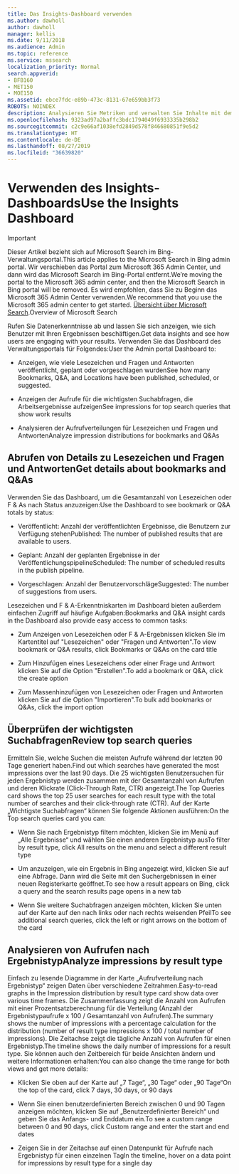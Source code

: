 ```yaml
---
title: Das Insights-Dashboard verwenden
ms.author: dawholl
author: dawholl
manager: kellis
ms.date: 9/11/2018
ms.audience: Admin
ms.topic: reference
ms.service: mssearch
localization_priority: Normal
search.appverid:
- BFB160
- MET150
- MOE150
ms.assetid: ebce7fdc-e89b-473c-8131-67e659bb3f73
ROBOTS: NOINDEX
description: Analysieren Sie Metriken und verwalten Sie Inhalte mit dem benutzerfreundlichen Dashboard im Verwaltungsportal von Microsoft Search.
ms.openlocfilehash: 9323ad97a2baffc3bdc1794049f6933335b298b2
ms.sourcegitcommit: c2c9e66af1038efd2849d578f846680851f9e5d2
ms.translationtype: HT
ms.contentlocale: de-DE
ms.lasthandoff: 08/27/2019
ms.locfileid: "36639820"
---
```

# <a name="use-the-insights-dashboard"></a><span data-ttu-id="3457c-103">Verwenden des Insights-Dashboards</span><span class="sxs-lookup"><span data-stu-id="3457c-103">Use the Insights Dashboard</span></span>

> [!IMPORTANT]
> <span data-ttu-id="3457c-104">Dieser Artikel bezieht sich auf Microsoft Search im Bing-Verwaltungsportal.</span><span class="sxs-lookup"><span data-stu-id="3457c-104">This article applies to the Microsoft Search in Bing admin portal.</span></span> <span data-ttu-id="3457c-105">Wir verschieben das Portal zum Microsoft 365 Admin Center, und dann wird das Microsoft Search im Bing-Portal entfernt.</span><span class="sxs-lookup"><span data-stu-id="3457c-105">We’re moving the portal to the Microsoft 365 admin center, and then the Microsoft Search in Bing portal will be removed.</span></span> <span data-ttu-id="3457c-106">Es wird empfohlen, dass Sie zu Beginn das Microsoft 365 Admin Center verwenden.</span><span class="sxs-lookup"><span data-stu-id="3457c-106">We recommend that you use the Microsoft 365 admin center to get started.</span></span> <span data-ttu-id="3457c-107">[Übersicht über Microsoft Search](overview-microsoft-search.md).</span><span class="sxs-lookup"><span data-stu-id="3457c-107">Overview of Microsoft Search</span></span>
    
<span data-ttu-id="3457c-108">Rufen Sie Datenerkenntnisse ab und lassen Sie sich anzeigen, wie sich Benutzer mit Ihren Ergebnissen beschäftigen.</span><span class="sxs-lookup"><span data-stu-id="3457c-108">Get data insights and see how users are engaging with your results.</span></span> <span data-ttu-id="3457c-109">Verwenden Sie das Dashboard des Verwaltungsportals für Folgendes:</span><span class="sxs-lookup"><span data-stu-id="3457c-109">User the Admin portal Dashboard to:</span></span>
  
- <span data-ttu-id="3457c-110">Anzeigen, wie viele Lesezeichen und Fragen und Antworten veröffentlicht, geplant oder vorgeschlagen wurden</span><span class="sxs-lookup"><span data-stu-id="3457c-110">See how many Bookmarks, Q&A, and Locations have been published, scheduled, or suggested.</span></span>
    
- <span data-ttu-id="3457c-111">Anzeigen der Aufrufe für die wichtigsten Suchabfragen, die Arbeitsergebnisse aufzeigen</span><span class="sxs-lookup"><span data-stu-id="3457c-111">See impressions for top search queries that show work results</span></span>
    
- <span data-ttu-id="3457c-112">Analysieren der Aufrufverteilungen für Lesezeichen und Fragen und Antworten</span><span class="sxs-lookup"><span data-stu-id="3457c-112">Analyze impression distributions for bookmarks and Q&As</span></span>
    
## <a name="get-details-about-bookmarks-and-qas"></a><span data-ttu-id="3457c-113">Abrufen von Details zu Lesezeichen und Fragen und Antworten</span><span class="sxs-lookup"><span data-stu-id="3457c-113">Get details about bookmarks and Q&As</span></span>

<span data-ttu-id="3457c-114">Verwenden Sie das Dashboard, um die Gesamtanzahl von Lesezeichen oder F & As nach Status anzuzeigen:</span><span class="sxs-lookup"><span data-stu-id="3457c-114">Use the Dashboard to see bookmark or Q&A totals by status:</span></span>
  
- <span data-ttu-id="3457c-115">Veröffentlicht: Anzahl der veröffentlichten Ergebnisse, die Benutzern zur Verfügung stehen</span><span class="sxs-lookup"><span data-stu-id="3457c-115">Published: The number of published results that are available to users.</span></span>
    
- <span data-ttu-id="3457c-116">Geplant: Anzahl der geplanten Ergebnisse in der Veröffentlichungspipeline</span><span class="sxs-lookup"><span data-stu-id="3457c-116">Scheduled: The number of scheduled results in the publish pipeline.</span></span>
    
- <span data-ttu-id="3457c-117">Vorgeschlagen: Anzahl der Benutzervorschläge</span><span class="sxs-lookup"><span data-stu-id="3457c-117">Suggested: The number of suggestions from users.</span></span>
    
<span data-ttu-id="3457c-118">Lesezeichen und F & A-Erkenntniskarten im Dashboard bieten außerdem einfachen Zugriff auf häufige Aufgaben:</span><span class="sxs-lookup"><span data-stu-id="3457c-118">Bookmarks and Q&A insight cards in the Dashboard also provide easy access to common tasks:</span></span>
  
- <span data-ttu-id="3457c-119">Zum Anzeigen von Lesezeichen oder F & A-Ergebnissen klicken Sie im Kartentitel auf "Lesezeichen" oder "Fragen und Antworten".</span><span class="sxs-lookup"><span data-stu-id="3457c-119">To view bookmark or Q&A results, click Bookmarks or Q&As on the card title</span></span>
    
- <span data-ttu-id="3457c-120">Zum Hinzufügen eines Lesezeichens oder einer Frage und Antwort klicken Sie auf die Option "Erstellen".</span><span class="sxs-lookup"><span data-stu-id="3457c-120">To add a bookmark or Q&A, click the create option</span></span>
    
- <span data-ttu-id="3457c-121">Zum Massenhinzufügen von Lesezeichen oder Fragen und Antworten klicken Sie auf die Option "Importieren".</span><span class="sxs-lookup"><span data-stu-id="3457c-121">To bulk add bookmarks or Q&As, click the import option</span></span>
    
## <a name="review-top-search-queries"></a><span data-ttu-id="3457c-122">Überprüfen der wichtigsten Suchabfragen</span><span class="sxs-lookup"><span data-stu-id="3457c-122">Review top search queries</span></span>

<span data-ttu-id="3457c-123">Ermitteln Sie, welche Suchen die meisten Aufrufe während der letzten 90 Tage generiert haben.</span><span class="sxs-lookup"><span data-stu-id="3457c-123">Find out which searches have generated the most impressions over the last 90 days.</span></span> <span data-ttu-id="3457c-124">Die 25 wichtigsten Benutzersuchen für jeden Ergebnistyp werden zusammen mit der Gesamtanzahl von Aufrufen und deren Klickrate (Click-Through Rate, CTR) angezeigt.</span><span class="sxs-lookup"><span data-stu-id="3457c-124">The Top Queries card shows the top 25 user searches for each result type with the total number of searches and their click-through rate (CTR).</span></span> <span data-ttu-id="3457c-125">Auf der Karte „Wichtigste Suchabfragen“ können Sie folgende Aktionen ausführen:</span><span class="sxs-lookup"><span data-stu-id="3457c-125">On the Top search queries card you can:</span></span>
  
- <span data-ttu-id="3457c-126">Wenn Sie nach Ergebnistyp filtern möchten, klicken Sie im Menü auf „Alle Ergebnisse“ und wählen Sie einen anderen Ergebnistyp aus</span><span class="sxs-lookup"><span data-stu-id="3457c-126">To filter by result type, click All results on the menu and select a different result type</span></span>
    
- <span data-ttu-id="3457c-127">Um anzuzeigen, wie ein Ergebnis in Bing angezeigt wird, klicken Sie auf eine Abfrage. Dann wird die Seite mit den Suchergebnissen in einer neuen Registerkarte geöffnet.</span><span class="sxs-lookup"><span data-stu-id="3457c-127">To see how a result appears on Bing, click a query and the search results page opens in a new tab</span></span>
    
- <span data-ttu-id="3457c-128">Wenn Sie weitere Suchabfragen anzeigen möchten, klicken Sie unten auf der Karte auf den nach links oder nach rechts weisenden Pfeil</span><span class="sxs-lookup"><span data-stu-id="3457c-128">To see additional search queries, click the left or right arrows on the bottom of the card</span></span>
    
## <a name="analyze-impressions-by-result-type"></a><span data-ttu-id="3457c-129">Analysieren von Aufrufen nach Ergebnistyp</span><span class="sxs-lookup"><span data-stu-id="3457c-129">Analyze impressions by result type</span></span>

<span data-ttu-id="3457c-130">Einfach zu lesende Diagramme in der Karte „Aufrufverteilung nach Ergebnistyp“ zeigen Daten über verschiedene Zeitrahmen.</span><span class="sxs-lookup"><span data-stu-id="3457c-130">Easy-to-read graphs in the Impression distribution by result type card show data over various time frames.</span></span> <span data-ttu-id="3457c-131">Die Zusammenfassung zeigt die Anzahl von Aufrufen mit einer Prozentsatzberechnung für die Verteilung (Anzahl der Ergebnistypaufrufe x 100 / Gesamtanzahl von Aufrufen).</span><span class="sxs-lookup"><span data-stu-id="3457c-131">The summary shows the number of impressions with a percentage calculation for the distribution (number of result type impressions x 100 / total number of impressions).</span></span> <span data-ttu-id="3457c-132">Die Zeitachse zeigt die tägliche Anzahl von Aufrufen für einen Ergebnistyp.</span><span class="sxs-lookup"><span data-stu-id="3457c-132">The timeline shows the daily number of impressions for a result type.</span></span> <span data-ttu-id="3457c-133">Sie können auch den Zeitbereich für beide Ansichten ändern und weitere Informationen erhalten:</span><span class="sxs-lookup"><span data-stu-id="3457c-133">You can also change the time range for both views and get more details:</span></span>
  
- <span data-ttu-id="3457c-134">Klicken Sie oben auf der Karte auf „7 Tage“, „30 Tage“ oder „90 Tage“</span><span class="sxs-lookup"><span data-stu-id="3457c-134">On the top of the card, click 7 days, 30 days, or 90 days</span></span>
    
- <span data-ttu-id="3457c-135">Wenn Sie einen benutzerdefinierten Bereich zwischen 0 und 90 Tagen anzeigen möchten, klicken Sie auf „Benutzerdefinierter Bereich“ und geben Sie das Anfangs- und Enddatum ein.</span><span class="sxs-lookup"><span data-stu-id="3457c-135">To see a custom range between 0 and 90 days, click Custom range and enter the start and end dates</span></span>
    
- <span data-ttu-id="3457c-136">Zeigen Sie in der Zeitachse auf einen Datenpunkt für Aufrufe nach Ergebnistyp für einen einzelnen Tag</span><span class="sxs-lookup"><span data-stu-id="3457c-136">In the timeline, hover on a data point for impressions by result type for a single day</span></span>

  

